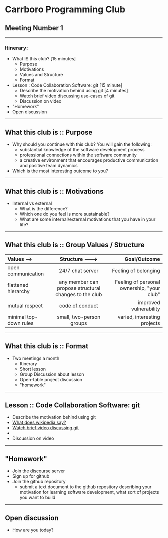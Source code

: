 # Carrboro Programming Club
## Meeting Number 1

---

### Itinerary: 

* What IS this club?  [15 minutes]
  * Purpose
  * Motivations 
  * Values and Structure
  * Format 	 
* Lesson : Code Collaboration Software: git [15 minute]
  * Describe the motivation behind using git [4 minutes]
  * Watch brief video discussing use-cases of git 
  * Discussion on video
* "Homework"
* Open discussion

---

## What this club is :: Purpose

* Why should you continue with this club? You will gain the following:
  * substantial knowledge of the software development process
  * professional connections within the software community
  * a creative environment that encourages productive communication and positive team dynamics
* Which is the most interesting outcome to you?

---

## What this club is :: Motivations

* Internal vs external
  * What is the difference?
  * Which one do you feel is more sustainable?
  * What are some internal/external motivations that you have in your life?

---

## What this club is :: Group Values / Structure

| Values             --> | Structure                    ---> | Goal/Outcome |
| :----------------- | :-------------------: | -----:|
| open communication | 24/7 chat server | Feeling of belonging |
| flattened hierarchy | any member can propose structural changes to the club | Feeling of personal ownership, "your club" |
| mutual respect | [code of conduct](https://www.rust-lang.org/policies/code-of-conduct) | improved vulnerability |
| minimal top-down rules | small, two-person groups |varied, interesting projects|

---

## What this club is :: Format

* Two meetings a month
  * Itinerary
  * Short lesson
  * Group Discussion about lesson
  * Open-table project discussion
  * "homework"

---

## Lesson :: Code Collaboration Software: git 

* Describe the motivation behind using git 
* [What does wikipedia say?](https://en.wikipedia.org/wiki/Git)
* [Watch brief video discussing git](https://www.youtube.com/watch?v=3a2x1iJFJWc)
* 
* Discussion on video

---

## "Homework"

* Join the discourse server
* Sign up for github
* Join the github repository
  * submit a text document to the github repository describing your motivation for learning software development, what sort of projects you want to build

---

## Open discussion

* How are you today?
